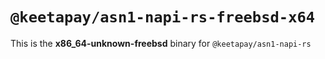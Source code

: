 # `@keetapay/asn1-napi-rs-freebsd-x64`

This is the **x86_64-unknown-freebsd** binary for `@keetapay/asn1-napi-rs`

